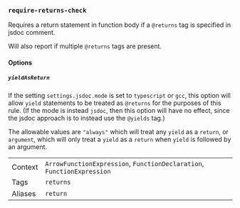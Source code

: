 ### `require-returns-check`

Requires a return statement in function body if a `@returns` tag is specified in jsdoc comment.

Will also report if multiple `@returns` tags are present.

#### Options

##### `yieldAsReturn`

If the setting `settings.jsdoc.mode` is set to `typescript` or `gcc`, this option
will allow `yield` statements to be treated as `@returns` for the purposes of this
rule. (If the mode is instead `jsdoc`, then this option will have no effect, since
the jsdoc approach is to instead use the `@yields` tag.)

The allowable values are `"always"` which will treat any `yield` as a `return`,
or `argument`, which will only treat a `yield` as a `return` when `yield` is
followed by an argument.

|||
|---|---|
|Context|`ArrowFunctionExpression`, `FunctionDeclaration`, `FunctionExpression`|
|Tags|`returns`|
|Aliases|`return`|

<!-- assertions requireReturnsCheck -->
